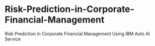# Risk-Prediction-in-Corporate-Financial-Management
Risk Prediction in Corporate Financial Management Using IBM Auto AI Service
